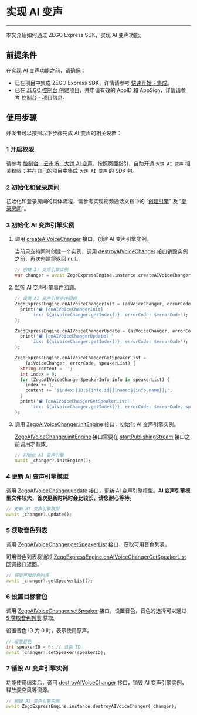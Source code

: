 # 实现 AI 变声

- - -

本文介绍如何通过 ZEGO Express SDK，实现 AI 变声功能。

## 前提条件

在实现 AI 变声功能之前，请确保：

- 已在项目中集成 ZEGO Express SDK，详情请参考 [快速开始 - 集成](/ai-voice-changer-ios/quick-start/integrate)。
- 已在 [ZEGO 控制台](https://console.zego.im) 创建项目，并申请有效的 AppID 和 AppSign，详情请参考 [控制台 - 项目信息](/console/project-info)。


## 使用步骤

开发者可以按照以下步骤完成 AI 变声的相关设置：

### 1 开启权限

请参考 [控制台 - 云市场 - 大饼 AI 变声](/console/cloud-market/dabing-ai-voice-changer)，按照页面指引，自助开通 `大饼 AI 变声` 相关权限；并在自己的项目中集成 `大饼 AI 变声` 的 SDK 包。

### 2 初始化和登录房间

初始化和登录房间的具体流程，请参考实现视频通话文档中的 “[创建引擎](/real-time-video-ios-oc/quick-start/implementing-video-call#1-初始化)” 及 “[登录房间](/real-time-video-ios-oc/quick-start/implementing-video-call#2-登录房间)”。

### 3 初始化 AI 变声引擎实例

1. 调用 [createAIVoiceChanger](https://doc-zh.zego.im/unique-api/express-video-sdk/zh/dart_flutter/zego_express_engine/ZegoExpressEngineAIVoiceChanger/createAIVoiceChanger.html) 接口，创建 AI 变声引擎实例。

    当前只支持同时创建一个实例，调用 [destroyAIVoiceChanger](https://doc-zh.zego.im/unique-api/express-video-sdk/zh/dart_flutter/zego_express_engine/ZegoExpressEngineAIVoiceChanger/destroyAIVoiceChanger.html) 接口销毁实例之前，再次创建将返回 null。

    ```dart
    // 创建 AI 变声引擎实例
    var changer = await ZegoExpressEngine.instance.createAIVoiceChanger();
    ```

2. 监听 AI 变声引擎事件回调。

    ```dart
    // 设置 AI 变声引擎事件回调
    ZegoExpressEngine.onAIVoiceChangerInit = (aiVoiceChanger, errorCode) {
      print('📽️ [onAIVoiceChangerInit] '
          'idx: ${aiVoiceChanger.getIndex()}, errorCode: $errorCode');
    };

    ZegoExpressEngine.onAIVoiceChangerUpdate = (aiVoiceChanger, errorCode) {
      print('📽️ [onAIVoiceChangerUpdate] '
          'idx: ${aiVoiceChanger.getIndex()}, errorCode: $errorCode');
    };

    ZegoExpressEngine.onAIVoiceChangerGetSpeakerList =
        (aiVoiceChanger, errorCode, speakerList) {
      String content = '';
      int index = 0;
      for (ZegoAIVoiceChangerSpeakerInfo info in speakerList) {
        index += 1;
        content += '$index:[ID:${info.id}][name:${info.name}];';
      }
      print('📽️ [onAIVoiceChangerGetSpeakerList] '
          'idx: ${aiVoiceChanger.getIndex()}, errorCode: $errorCode, speakerList: $content');
    };
    ```

3. 调用 [ZegoAIVoiceChanger.initEngine](https://doc-zh.zego.im/unique-api/express-video-sdk/zh/dart_flutter/zego_express_engine/ZegoAIVoiceChanger/initEngine.html) 接口，初始化 AI 变声引擎实例。

    <Warning title="注意">

    [ZegoAIVoiceChanger.initEngine](https://doc-zh.zego.im/unique-api/express-video-sdk/zh/dart_flutter/zego_express_engine/ZegoAIVoiceChanger/initEngine.html) 接口需要在 [startPublishingStream](https://doc-zh.zego.im/unique-api/express-video-sdk/zh/dart_flutter/zego_express_engine/ZegoExpressEnginePublisher/startPublishingStream.html) 接口之前调用才有效。
    </Warning>

    ```dart
    // 初始化 AI 变声引擎
    await _changer?.initEngine();
    ```

### 4 更新 AI 变声引擎模型

调用 [ZegoAIVoiceChanger.update](https://doc-zh.zego.im/unique-api/express-video-sdk/zh/dart_flutter/zego_express_engine/ZegoAIVoiceChanger/update.html) 接口，更新 AI 变声引擎模型。**AI 变声引擎模型文件较大，首次更新时耗时会比较长，请您耐心等待。**

```dart
// 更新 AI 变声引擎模型
await _changer?.update();
```

### 5 获取音色列表

调用 [ZegoAIVoiceChanger.getSpeakerList](https://doc-zh.zego.im/unique-api/express-video-sdk/zh/dart_flutter/zego_express_engine/ZegoAIVoiceChanger/getSpeakerList.html) 接口，获取可用音色列表。

可用音色列表将通过 [ZegoExpressEngine.onAIVoiceChangerGetSpeakerList](https://doc-zh.zego.im/unique-api/express-video-sdk/zh/dart_flutter/zego_express_engine/ZegoExpressEngine/onAIVoiceChangerGetSpeakerList.html) 回调接口返回。

```dart
// 获取可用音色列表
await _changer?.getSpeakerList();
```

### 6 设置目标音色

调用 [ZegoAIVoiceChanger.setSpeaker](https://doc-zh.zego.im/unique-api/express-video-sdk/zh/dart_flutter/zego_express_engine/ZegoAIVoiceChanger/setSpeaker.html) 接口，设置音色，音色的选择可以通过 [5 获取音色列表](#5-获取音色列表) 获取。

设置音色 ID 为 0 时，表示使用原声。

```dart
// 设置音色
int speakerID = 0; // 音色 ID
await _changer?.setSpeaker(speakerID);
```

### 7 销毁 AI 变声引擎实例

功能使用结束后，调用 [destroyAIVoiceChanger](https://doc-zh.zego.im/unique-api/express-video-sdk/zh/dart_flutter/zego_express_engine/ZegoExpressEngineAIVoiceChanger/destroyAIVoiceChanger.html) 接口，销毁 AI 变声引擎实例，释放麦克风等资源。

```dart
// 销毁 AI 变声引擎实例
await ZegoExpressEngine.instance.destroyAIVoiceChanger(_changer);
```
